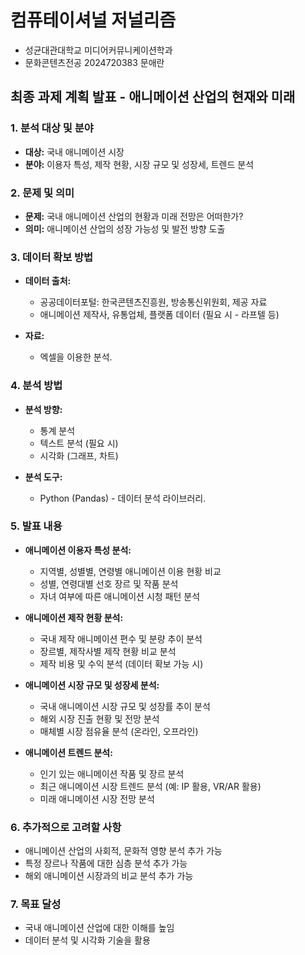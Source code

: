 # 컴퓨테이셔널 저널리즘
* 성균대관대학교 미디어커뮤니케이션학과
* 문화콘텐츠전공 2024720383 문애란

## 최종 과제 계획 발표 - 애니메이션 산업의 현재와 미래


### 1. 분석 대상 및 분야

* **대상:** 국내 애니메이션 시장
* **분야:** 이용자 특성, 제작 현황, 시장 규모 및 성장세, 트렌드 분석


### 2. 문제 및 의미

* **문제:** 국내 애니메이션 산업의 현황과 미래 전망은 어떠한가?
* **의미:** 애니메이션 산업의 성장 가능성 및 발전 방향 도출


### 3. 데이터 확보 방법

* **데이터 출처:**
    * 공공데이터포털: 한국콘텐츠진흥원, 방송통신위원회, 제공 자료
    * 애니메이션 제작사, 유통업체, 플랫폼 데이터 (필요 시 - 라프텔 등)
   
* **자료:**
    * 엑셀을 이용한 분석.


### 4. 분석 방법

* **분석 방향:**
    * 통계 분석
    * 텍스트 분석 (필요 시)
    * 시각화 (그래프, 차트)
      
* **분석 도구:**
    * Python (Pandas) - 데이터 분석 라이브러리.


### 5. 발표 내용

* **애니메이션 이용자 특성 분석:**
    * 지역별, 성별별, 연령별 애니메이션 이용 현황 비교
    * 성별, 연령대별 선호 장르 및 작품 분석
    * 자녀 여부에 따른 애니메이션 시청 패턴 분석
      
* **애니메이션 제작 현황 분석:**
    * 국내 제작 애니메이션 편수 및 분량 추이 분석
    * 장르별, 제작사별 제작 현황 비교 분석
    * 제작 비용 및 수익 분석 (데이터 확보 가능 시)
      
* **애니메이션 시장 규모 및 성장세 분석:**
    * 국내 애니메이션 시장 규모 및 성장률 추이 분석
    * 해외 시장 진출 현황 및 전망 분석
    * 매체별 시장 점유율 분석 (온라인, 오프라인)
      
* **애니메이션 트렌드 분석:**
    * 인기 있는 애니메이션 작품 및 장르 분석
    * 최근 애니메이션 시장 트렌드 분석 (예: IP 활용, VR/AR 활용)
    * 미래 애니메이션 시장 전망 분석


### 6. 추가적으로 고려할 사항

* 애니메이션 산업의 사회적, 문화적 영향 분석 추가 가능
* 특정 장르나 작품에 대한 심층 분석 추가 가능
* 해외 애니메이션 시장과의 비교 분석 추가 가능


### 7. 목표 달성

* 국내 애니메이션 산업에 대한 이해를 높임
* 데이터 분석 및 시각화 기술을 활용
